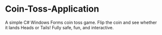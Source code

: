 # Coin-Toss-Application
A simple C# Windows Forms coin toss game. Flip the coin and see whether it lands Heads or Tails! Fully safe, fun, and interactive.
